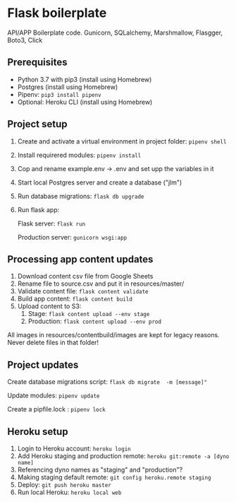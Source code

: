 # Flask boilerplate

API/APP Boilerplate code. Gunicorn, SQLalchemy, Marshmallow, Flasgger, Boto3, Click

## Prerequisites
* Python 3.7 with pip3 (install using Homebrew)
* Postgres (install using Homebrew)
* Pipenv: ```pip3 install pipenv```
* Optional: Heroku CLI (install using Homebrew)

## Project setup
1) Create and activate a virtual environment in project folder: ```pipenv shell```
2) Install requirered modules: ```pipenv install```
3) Cop and rename example.env -> .env and set upp the variables in it
4) Start local Postgres server and create a database ("jlm")
5) Run database migrations: ```flask db upgrade```
6) Run flask app:
   
     Flask server: ```flask run```
   
     Production server: ```gunicorn wsgi:app```

## Processing app content updates
1) Download content csv file from Google Sheets
2) Rename file to source.csv and put it in resources/master/
3) Validate content file: ```flask content validate```
4) Build app content: ```flask content build```
5) Upload content to S3: 
   1) Stage: ```flask content upload --env stage```
   2) Production: ```flask content upload --env prod```

All images in resources/contentbuild/images are kept for legacy reasons. Never delete files in that folder!

## Project updates
Create database migrations script: ```flask db migrate  -m [message]"```

Update modules: ```pipenv update```

Create a pipfile.lock : ```pipenv lock```

## Heroku setup
1) Login to Heroku account: ```heroku login```
2) Add Heroku staging and production remote: ```heroku git:remote -a [dyno name]```
3) Referencing dyno names as "staging" and "production"?
4) Making staging default remote: ```git config heroku.remote staging```
5) Deploy: ```git push heroku master```
6) Run local Heroku: ```heroku local web```

